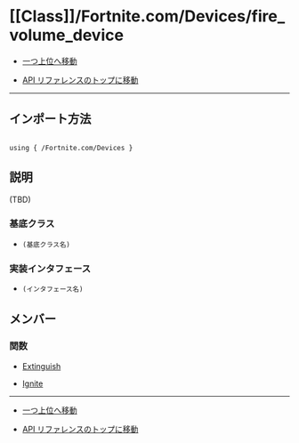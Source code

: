 # [[Class]]/Fortnite.com/Devices/fire_volume_device

- [一つ上位へ移動](../main.md)

- [API リファレンスのトップに移動](/main.md)

---

## インポート方法

```verse

using { /Fortnite.com/Devices }

```

## 説明

(TBD)

### 基底クラス

- `(基底クラス名)`

### 実装インタフェース

- `(インタフェース名)`

## メンバー

### 関数

- [Extinguish](./F_Extinguish/main.md)

- [Ignite](./F_Ignite/main.md)

---

- [一つ上位へ移動](../main.md)

- [API リファレンスのトップに移動](/main.md)
